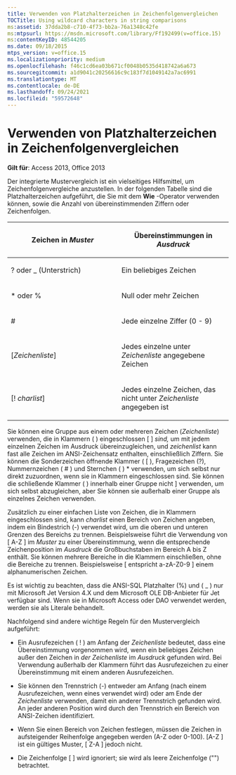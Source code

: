 ```yaml
---
title: Verwenden von Platzhalterzeichen in Zeichenfolgenvergleichen
TOCTitle: Using wildcard characters in string comparisons
ms:assetid: 37dda2b8-c710-4f73-bb2a-76a1348c42fe
ms:mtpsurl: https://msdn.microsoft.com/library/Ff192499(v=office.15)
ms:contentKeyID: 48544205
ms.date: 09/18/2015
mtps_version: v=office.15
ms.localizationpriority: medium
ms.openlocfilehash: f46c1cd6ea03b671cf0048b0535d418742a6a673
ms.sourcegitcommit: a1d9041c20256616c9c183f7d1049142a7ac6991
ms.translationtype: MT
ms.contentlocale: de-DE
ms.lasthandoff: 09/24/2021
ms.locfileid: "59572648"
---
```

# <a name="using-wildcard-characters-in-string-comparisons"></a>Verwenden von Platzhalterzeichen in Zeichenfolgenvergleichen

**Gilt für**: Access 2013, Office 2013

Der integrierte Mustervergleich ist ein vielseitiges Hilfsmittel, um Zeichenfolgenvergleiche anzustellen. In der folgenden Tabelle sind die Platzhalterzeichen aufgeführt, die Sie mit dem **Wie** -Operator verwenden können, sowie die Anzahl von übereinstimmenden Ziffern oder Zeichenfolgen.

<table>
<colgroup>
<col style="width: 50%" />
<col style="width: 50%" />
</colgroup>
<thead>
<tr class="header">
<th><p>Zeichen in <em>Muster</em></p></th>
<th><p>Übereinstimmungen in <em>Ausdruck</em></p></th>
</tr>
</thead>
<tbody>
<tr class="odd">
<td><p>? oder _ (Unterstrich)</p></td>
<td><p>Ein beliebiges Zeichen</p></td>
</tr>
<tr class="even">
<td><p>* oder %</p></td>
<td><p>Null oder mehr Zeichen</p></td>
</tr>
<tr class="odd">
<td><p>#</p></td>
<td><p>Jede einzelne Ziffer (0 - 9)</p></td>
</tr>
<tr class="even">
<td><p>[<em>Zeichenliste</em>]</p></td>
<td><p>Jedes einzelne unter <em>Zeichenliste</em> angegebene Zeichen</p></td>
</tr>
<tr class="odd">
<td><p>[! <em>charlist</em>]</p></td>
<td><p>Jedes einzelne Zeichen, das nicht unter <em>Zeichenliste</em> angegeben ist</p></td>
</tr>
</tbody>
</table>


Sie können eine Gruppe aus einem oder mehreren Zeichen (*Zeichenliste*) verwenden, die in Klammern ( ) eingeschlossen \[ \] *sind,* um mit jedem einzelnen Zeichen im Ausdruck übereinzugleichen, und *zeichenlist* kann fast alle Zeichen im ANSI-Zeichensatz enthalten, einschließlich Ziffern. Sie können die Sonderzeichen öffnende Klammer ( \[ ), Fragezeichen (?), Nummernzeichen ( \# ) und Sternchen ( ) \* verwenden, um sich selbst nur direkt zuzuordnen, wenn sie in Klammern eingeschlossen sind. Sie können die schließende Klammer ( ) innerhalb einer Gruppe nicht \] verwenden, um sich selbst abzugleichen, aber Sie können sie außerhalb einer Gruppe als einzelnes Zeichen verwenden.

Zusätzlich zu einer einfachen Liste von Zeichen, die in Klammern eingeschlossen sind, kann *charlist* einen Bereich von Zeichen angeben, indem ein Bindestrich (-) verwendet wird, um die oberen und unteren Grenzen des Bereichs zu trennen. Beispielsweise führt die Verwendung von \[ A-Z \] im *Muster* zu einer Übereinstimmung, wenn die entsprechende Zeichenposition im *Ausdruck* die Großbuchstaben im Bereich A bis Z enthält. Sie können mehrere Bereiche in die Klammern einschließen, ohne die Bereiche zu trennen. Beispielsweise \[ entspricht a-zA-Z0-9 \] einem alphanumerischen Zeichen.

Es ist wichtig zu beachten, dass die ANSI-SQL Platzhalter (%) und ( \_ ) nur mit Microsoft Jet Version 4.X und dem Microsoft OLE DB-Anbieter für Jet verfügbar sind. Wenn sie in Microsoft Access oder DAO verwendet werden, werden sie als Literale behandelt.

Nachfolgend sind andere wichtige Regeln für den Mustervergleich aufgeführt:

- Ein Ausrufezeichen ( \! ) am Anfang der *Zeichenliste* bedeutet, dass eine Übereinstimmung vorgenommen wird, wenn ein beliebiges Zeichen außer den Zeichen in *der Zeichenliste* im *Ausdruck* gefunden wird. Bei Verwendung außerhalb der Klammern führt das Ausrufezeichen zu einer Übereinstimmung mit einem anderen Ausrufezeichen.

- Sie können den Trennstrich (-) entweder am Anfang (nach einem Ausrufezeichen, wenn eines verwendet wird) oder am Ende der *Zeichenliste* verwenden, damit ein anderer Trennstrich gefunden wird. An jeder anderen Position wird durch den Trennstrich ein Bereich von ANSI-Zeichen identifiziert.

- Wenn Sie einen Bereich von Zeichen festlegen, müssen die Zeichen in aufsteigender Reihenfolge angegeben werden (A-Z oder 0-100). \[A-Z \] ist ein gültiges Muster, \[ Z-A \] jedoch nicht.

- Die Zeichenfolge \[ \] wird ignoriert; sie wird als leere Zeichenfolge ("") betrachtet.

